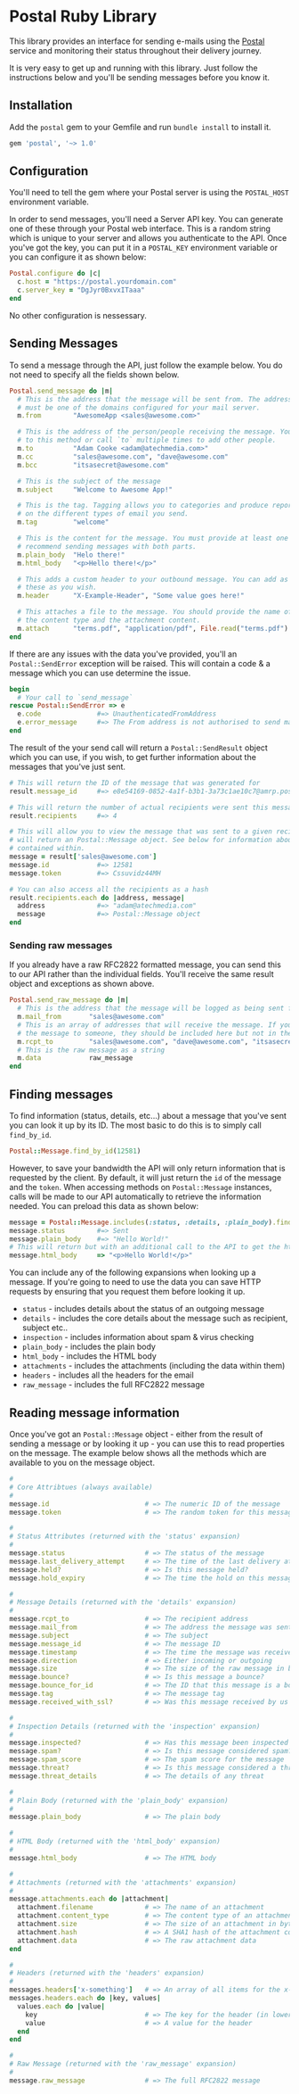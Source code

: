 # Postal Ruby Library

This library provides an interface for sending e-mails using the [Postal](https://github.com/atech/postal) service and monitoring their status throughout their delivery journey.

It is very easy to get up and running with this library. Just follow the instructions below and you'll be sending messages before you know it.

## Installation

Add the `postal` gem to your Gemfile and run `bundle install` to install it.

```ruby
gem 'postal', '~> 1.0'
```

## Configuration

You'll need to tell the gem where your Postal server is using the `POSTAL_HOST` environment variable.

In order to send messages, you'll need a Server API key. You can generate one of these through your Postal web interface. This is a random string which is unique to your server and allows you authenticate to the API.  Once you've got the key, you can put it in a `POSTAL_KEY` environment variable or you can configure it as shown below:

```ruby
Postal.configure do |c|
  c.host = "https://postal.yourdomain.com"
  c.server_key = "DgJyr0BxvxITaaa"
end
```

No other configuration is nessessary.

## Sending Messages

To send a message through the API, just follow the example below. You do not need to specify all the fields shown below.

```ruby
Postal.send_message do |m|
  # This is the address that the message will be sent from. The address you enter here
  # must be one of the domains configured for your mail server.
  m.from        "AwesomeApp <sales@awesome.com>"

  # This is the address of the person/people receiving the message. You can pass multiple strings
  # to this method or call `to` multiple times to add other people.
  m.to          "Adam Cooke <adam@atechmedia.com>"
  m.cc          "sales@awesome.com", "dave@awesome.com"
  m.bcc         "itsasecret@awesome.com"

  # This is the subject of the message
  m.subject     "Welcome to Awesome App!"

  # This is the tag. Tagging allows you to categories and produce reports based
  # on the different types of email you send.
  m.tag         "welcome"

  # This is the content for the message. You must provide at least one of these options. We strongly
  # recommend sending messages with both parts.
  m.plain_body  "Helo there!"
  m.html_body   "<p>Hello there!</p>"

  # This adds a custom header to your outbound message. You can add as many of
  # these as you wish.
  m.header      "X-Example-Header", "Some value goes here!"

  # This attaches a file to the message. You should provide the name of the file,
  # the content type and the attachment content.
  m.attach      "terms.pdf", "application/pdf", File.read("terms.pdf")
end
```

If there are any issues with the data you've provided, you'll an `Postal::SendError` exception will be raised. This will contain a code & a message which you can use determine the issue.

```ruby
begin
  # Your call to `send_message`
rescue Postal::SendError => e
  e.code              #=> UnauthenticatedFromAddress
  e.error_message     #=> The From address is not authorised to send mail from this server
end
```

The result of the your send call will return a `Postal::SendResult` object which you can use, if you wish, to get further information about the messages that you've just sent.

```ruby
# This will return the ID of the message that was generated for
result.message_id     #=> e8e54169-0852-4a1f-b3b1-3a73c1ae10c7@amrp.postal.io

# This will return the number of actual recipients were sent this message
result.recipients     #=> 4

# This will allow you to view the message that was sent to a given recipient. This
# will return an Postal::Message object. See below for information about the data
# contained within.
message = result['sales@awesome.com']
message.id            #=> 12581
message.token         #=> Cssuvidz44MH

# You can also access all the recipients as a hash
result.recipients.each do |address, message|
  address             #=> "adam@atechmedia.com"
  message             #=> Postal::Message object
end
```

### Sending raw messages

If you already have a raw RFC2822 formatted message, you can send this to our API rather than the individual fields. You'll receive the same result object and exceptions as shown above.

```ruby
Postal.send_raw_message do |m|
  # This is the address that the message will be logged as being sent from
  m.mail_from       "sales@awesome.com"
  # This is an array of addresses that will receive the message. If you wish to BCC
  # the message to someone, they should be included here but not in the actual raw message.
  m.rcpt_to         "sales@awesome.com", "dave@awesome.com", "itsasecret@awesome.com"
  # This is the raw message as a string
  m.data            raw_message
end
```

## Finding messages

To find information (status, details, etc...) about a message that you've sent you can look it up by its ID. The most basic to do this is to simply call `find_by_id`.

```ruby
Postal::Message.find_by_id(12581)
```

However, to save your bandwidth the API will only return information that is requested by the client. By default, it will just return the `id` of the message and the `token`. When accessing methods on `Postal::Message` instances, calls will be made to our API automatically to retrieve the information needed. You can preload this data as shown below:

```ruby
message = Postal::Message.includes(:status, :details, :plain_body).find_by_id(12581)
message.status        #=> Sent
message.plain_body    #=> "Hello World!"
# This will return but with an additional call to the API to get the html_body expansion
message.html_body     => "<p>Hello World!</p>"
```

You can include any of the following expansions when looking up a message. If you're going to need to use the data you can save HTTP requests by ensuring that you request them before looking it up.

* `status` - includes details about the status of an outgoing message
* `details` - includes the core details about the message such as recipient, subject etc..
* `inspection` - includes information about spam & virus checking
* `plain_body` - includes the plain body
* `html_body` - includes the HTML body
* `attachments` - includes the attachments (including the data within them)
* `headers` - includes all the headers for the email
* `raw_message` - includes the full RFC2822 message

## Reading message information

Once you've got an `Postal::Message` object - either from the result of sending a message or by looking it up - you can use this to read properties on the message. The example below shows all the methods which are available to you on the message object.

```ruby
#
# Core Attribtues (always available)
#
message.id                        # => The numeric ID of the message
message.token                     # => The random token for this message

#
# Status Attributes (returned with the 'status' expansion)
#
message.status                    # => The status of the message
message.last_delivery_attempt     # => The time of the last delivery attempt
message.held?                     # => Is this message held?
message.hold_expiry               # => The time the hold on this message will expire

#
# Message Details (returned with the 'details' expansion)
#
message.rcpt_to                   # => The recipient address
message.mail_from                 # => The address the message was sent from
message.subject                   # => The subject
message.message_id                # => The message ID
message.timestamp                 # => The time the message was received by us
message.direction                 # => Either incoming or outgoing
message.size                      # => The size of the raw message in bytes
message.bounce?                   # => Is this message a bounce?
message.bounce_for_id             # => The ID that this message is a bounce for
message.tag                       # => The message tag
message.received_with_ssl?        # => Was this message received by us with SSL

#
# Inspection Details (returned with the 'inspection' expansion)
#
message.inspected?                # => Has this message been inspected for spam/threats?
message.spam?                     # => Is this message considered spam?
message.spam_score                # => The spam score for the message
message.threat?                   # => Is this message considered a threat?
message.threat_details            # => The details of any threat

#
# Plain Body (returned with the 'plain_body' expansion)
#
message.plain_body                # => The plain body

#
# HTML Body (returned with the 'html_body' expansion)
#
message.html_body                 # => The HTML body

#
# Attachments (returned with the 'attachments' expansion)
#
message.attachments.each do |attachment|
  attachment.filename             # => The name of an attachment
  attachment.content_type         # => The content type of an attachment
  attachment.size                 # => The size of an attachment in bytes
  attachment.hash                 # => A SHA1 hash of the attachment content
  attachment.data                 # => The raw attachment data
end

#
# Headers (returned with the 'headers' expansion)
#
messages.headers['x-something']   # => An array of all items for the x-something header
messages.headers.each do |key, values|
  values.each do |value|
    key                           # => The key for the header (in lowercase)
    value                         # => A value for the header
  end
end

#
# Raw Message (returned with the 'raw_message' expansion)
#
message.raw_message               # => The full RFC2822 message
```
